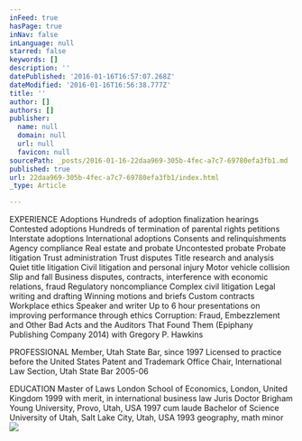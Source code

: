 ```yaml
---
inFeed: true
hasPage: true
inNav: false
inLanguage: null
starred: false
keywords: []
description: ''
datePublished: '2016-01-16T16:57:07.268Z'
dateModified: '2016-01-16T16:56:38.777Z'
title: ''
author: []
authors: []
publisher:
  name: null
  domain: null
  url: null
  favicon: null
sourcePath: _posts/2016-01-16-22daa969-305b-4fec-a7c7-69780efa3fb1.md
published: true
url: 22daa969-305b-4fec-a7c7-69780efa3fb1/index.html
_type: Article

---
```

EXPERIENCE
Adoptions
Hundreds of adoption finalization hearings
Contested adoptions
Hundreds of termination of parental rights petitions
Interstate adoptions
International adoptions
Consents and relinquishments
Agency compliance
Real estate and probate
Uncontested probate
Probate litigation
Trust administration
Trust disputes
Title research and analysis
Quiet title litigation
Civil litigation and personal injury
Motor vehicle collision
Slip and fall
Business disputes, contracts, interference with economic relations, fraud
Regulatory noncompliance
Complex civil litigation
Legal writing and drafting
Winning motions and briefs
Custom contracts
Workplace ethics
Speaker and writer
Up to 6 hour presentations on improving performance through ethics
Corruption: Fraud, Embezzlement and Other Bad Acts and the Auditors That Found Them (Epiphany Publishing Company 2014) with Gregory P. Hawkins 

PROFESSIONAL
Member, Utah State Bar, since 1997
Licensed to practice before the United States Patent and Trademark Office
Chair, International Law Section, Utah State Bar 2005-06 

EDUCATION
Master of Laws
London School of Economics, London, United Kingdom
1999
with merit, in international business law
Juris Doctor
Brigham Young University, Provo, Utah, USA
1997
cum laude
Bachelor of Science
University of Utah, Salt Lake City, Utah, USA
1993
geography, math minor
![](https://the-grid-user-content.s3-us-west-2.amazonaws.com/efcd3790-92ad-4072-8c48-8c7754cfc9d2.JPG)